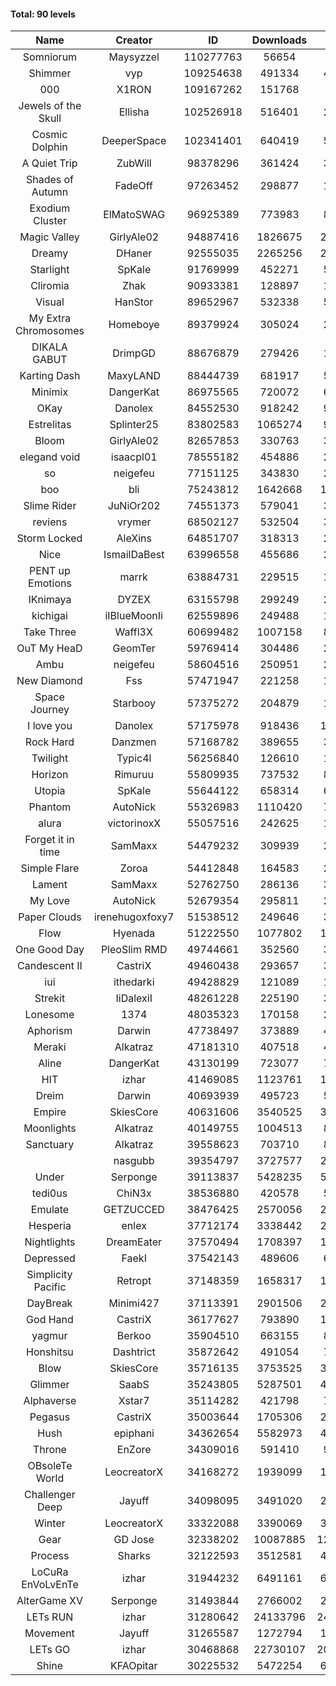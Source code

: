#### Total: 90 levels

| Name | Creator | ID | Downloads | Likes |
|:---:|:---:|:---:|:---:|:---:|
| Somniorum | Maysyzzel | 110277763 | 56654 | 3521
| Shimmer | vyp | 109254638 | 491334 | 43563
| 000 | X1RON | 109167262 | 151768 | 6516
| Jewels of the Skull | Ellisha | 102526918 | 516401 | 24319
| Cosmic Dolphin | DeeperSpace | 102341401 | 640419 | 53740
| A Quiet Trip | ZubWill | 98378296 | 361424 | 30656
| Shades of Autumn | FadeOff | 97263452 | 298877 | 17592
| Exodium Cluster | ElMatoSWAG | 96925389 | 773983 | 84155
| Magic Valley | GirlyAle02 | 94887416 | 1826675 | 205113
| Dreamy | DHaner | 92555035 | 2265256 | 234824
| Starlight | SpKale | 91769999 | 452271 | 56404
| Cliromia | Zhak | 90933381 | 128897 | 11622
| Visual | HanStor | 89652967 | 532338 | 57435
| My Extra Chromosomes | Homeboye | 89379924 | 305024 | 22436
| DIKALA GABUT | DrimpGD | 88676879 | 279426 | 17952
| Karting Dash | MaxyLAND | 88444739 | 681917 | 54105
| Minimix | DangerKat | 86975565 | 720072 | 65475
| OKay | Danolex | 84552530 | 918242 | 91177
| Estrelitas | Splinter25 | 83802583 | 1065274 | 96673
| Bloom | GirlyAle02 | 82657853 | 330763 | 30028
| elegand void | isaacpl01 | 78555182 | 454886 | 28640
| so | neigefeu | 77151125 | 343830 | 29523
| boo | bli | 75243812 | 1642668 | 128129
| Slime Rider | JuNiOr202 | 74551373 | 579041 | 32158
| reviens | vrymer | 68502127 | 532504 | 33390
| Storm Locked | AleXins | 64851707 | 318313 | 24784
| Nice | IsmailDaBest | 63996558 | 455686 | 26130
| PENT up Emotions | marrk | 63884731 | 229515 | 15191
| IKnimaya | DYZEX | 63155798 | 299249 | 20856
| kichigai | iIBlueMoonIi | 62559896 | 249488 | 11323
| Take Three | Waffl3X | 60699482 | 1007158 | 88559
| OuT My HeaD | GeomTer | 59769414 | 304486 | 21125
| Ambu | neigefeu | 58604516 | 250951 | 23613
| New Diamond | Fss | 57471947 | 221258 | 16658
| Space Journey | Starbooy | 57375272 | 204879 | 15256
| I love you | Danolex | 57175978 | 918436 | 100238
| Rock Hard | Danzmen | 57168782 | 389655 | 32436
| Twilight | Typic4l | 56256840 | 126610 | 10478
| Horizon | Rimuruu | 55809935 | 737532 | 80556
| Utopia | SpKale | 55644122 | 658314 | 66503
| Phantom | AutoNick | 55326983 | 1110420 | 75711
| alura | victorinoxX | 55057516 | 242625 | 19465
| Forget it in time | SamMaxx | 54479232 | 309939 | 25422
| Simple Flare | Zoroa | 54412848 | 164583 | 22742
| Lament | SamMaxx | 52762750 | 286136 | 33906
| My Love | AutoNick | 52679354 | 295811 | 29962
| Paper Clouds | irenehugoxfoxy7 | 51538512 | 249646 | 31322
| Flow | Hyenada | 51222550 | 1077802 | 117664
| One Good Day | PleoSlim RMD | 49744661 | 352560 | 38362
| Candescent II | CastriX | 49460438 | 293657 | 38253
| iui | ithedarki | 49428829 | 121089 | 17647
| Strekit | IiDalexiI | 48261228 | 225190 | 31580
| Lonesome | 1374 | 48035323 | 170158 | 22393
| Aphorism | Darwin | 47738497 | 373889 | 48315
| Meraki | Alkatraz | 47181310 | 407518 | 47670
| Aline | DangerKat | 43130199 | 723077 | 76135
| HIT | izhar | 41469085 | 1123761 | 112715
| Dreim | Darwin | 40693939 | 495723 | 59832
| Empire | SkiesCore | 40631606 | 3540525 | 327589
| Moonlights | Alkatraz | 40149755 | 1004513 | 83706
| Sanctuary | Alkatraz | 39558623 | 703710 | 89645
|   | nasgubb | 39354797 | 3727577 | 277408
| Under | Serponge | 39113837 | 5428235 | 503721
| tedi0us | ChiN3x | 38536880 | 420578 | 53666
| Emulate | GETZUCCED | 38476425 | 2570056 | 240347
| Hesperia | enlex | 37712174 | 3338442 | 233624
| Nightlights | DreamEater | 37570494 | 1708397 | 156367
| Depressed | FaekI | 37542143 | 489606 | 67074
| Simplicity Pacific | Retropt | 37148359 | 1658317 | 173041
| DayBreak | Minimi427 | 37113391 | 2901506 | 291451
| God Hand | CastriX | 36177627 | 793890 | 101430
| yagmur | Berkoo | 35904510 | 663155 | 84488
| Honshitsu | Dashtrict | 35872642 | 491054 | 79896
| Blow | SkiesCore | 35716135 | 3753525 | 359547
| Glimmer | SaabS | 35243805 | 5287501 | 416880
| Alphaverse | Xstar7 | 35114282 | 421798 | 71607
| Pegasus | CastriX | 35003644 | 1705306 | 205006
| Hush | epiphani | 34362654 | 5582973 | 453583
| Throne | EnZore | 34309016 | 591410 | 94011
| OBsoleTe World | LeocreatorX | 34168272 | 1939099 | 190097
| Challenger Deep | Jayuff | 34098095 | 3491020 | 202258
| Winter | LeocreatorX | 33322088 | 3390069 | 337122
| Gear | GD Jose | 32338202 | 10087885 | 1261876
| Process | Sharks | 32122593 | 3512581 | 438800
| LoCuRa EnVoLvEnTe | izhar | 31944232 | 6491161 | 686403
| AlterGame XV | Serponge | 31493844 | 2766002 | 242969
| LETs  RUN | izhar | 31280642 | 24133796 | 2474652
| Movement | Jayuff | 31265587 | 1272794 | 146524
| LETs GO | izhar | 30468868 | 22730107 | 2098399
| Shine | KFAOpitar | 30225532 | 5472254 | 609027
